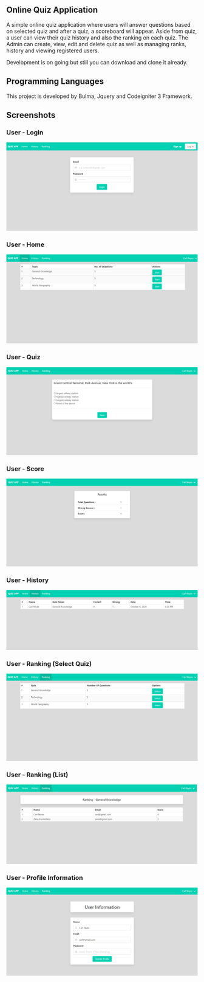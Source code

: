 ## Online Quiz Application
A simple online quiz application where users will answer questions based on selected quiz and after a quiz, a scoreboard will appear. Aside from quiz, a user can view their quiz history and also the ranking on each quiz. The Admin can create, view, edit and delete quiz as well as managing ranks, history and viewing registered users.

Development is on going but still you can download and clone it already.

## Programming Languages
This project is developed by Bulma, Jquery and Codeigniter 3 Framework.

## Screenshots
### User - Login
![User - Login](sceenshots/user/01.%20Login.PNG)
### User - Home
![User - Home](sceenshots/user/02.%20Home.PNG)
### User - Quiz
![User - Quiz](sceenshots/user/03.%20Quiz.PNG)
### User - Score
![User - Score](sceenshots/user/04.%20Score.PNG)
### User - History
![User - History](sceenshots/user/05.%20History.PNG)
### User - Ranking (Select Quiz)
![User - Ranking (Select Quiz)](sceenshots/user/06.%20Ranking%20-%20Select%20Quiz.PNG)
### User - Ranking (List)
![User - Ranking (List)](sceenshots/user/07.%20Ranking%20-%20List.PNG)
### User - Profile Information
![User - Profile Information](sceenshots/user/08.%20User%20Profile%20Information.PNG)
